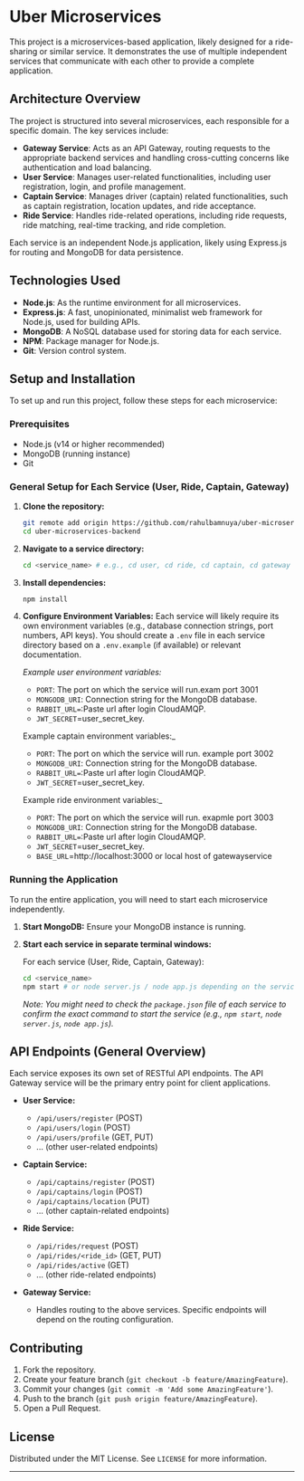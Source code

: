 # Uber Microservices

This project is a microservices-based application, likely designed for a ride-sharing or similar service. It demonstrates the use of multiple independent services that communicate with each other to provide a complete application.

## Architecture Overview

The project is structured into several microservices, each responsible for a specific domain. The key services include:

- **Gateway Service**: Acts as an API Gateway, routing requests to the appropriate backend services and handling cross-cutting concerns like authentication and load balancing.
- **User Service**: Manages user-related functionalities, including user registration, login, and profile management.
- **Captain Service**: Manages driver (captain) related functionalities, such as captain registration, location updates, and ride acceptance.
- **Ride Service**: Handles ride-related operations, including ride requests, ride matching, real-time tracking, and ride completion.

Each service is an independent Node.js application, likely using Express.js for routing and MongoDB for data persistence.

## Technologies Used

- **Node.js**: As the runtime environment for all microservices.
- **Express.js**: A fast, unopinionated, minimalist web framework for Node.js, used for building APIs.
- **MongoDB**: A NoSQL database used for storing data for each service.
- **NPM**: Package manager for Node.js.
- **Git**: Version control system.

## Setup and Installation

To set up and run this project, follow these steps for each microservice:

### Prerequisites

- Node.js (v14 or higher recommended)
- MongoDB (running instance)
- Git

### General Setup for Each Service (User, Ride, Captain, Gateway)

1.  **Clone the repository:**
    ```bash
    git remote add origin https://github.com/rahulbamnuya/uber-microservices-backend.git
    cd uber-microservices-backend
    ```

2.  **Navigate to a service directory:**
    ```bash
    cd <service_name> # e.g., cd user, cd ride, cd captain, cd gateway
    ```

3.  **Install dependencies:**
    ```bash
    npm install
    ```

4.  **Configure Environment Variables:**
    Each service will likely require its own environment variables (e.g., database connection strings, port numbers, API keys). You should create a `.env` file in each service directory based on a `.env.example` (if available) or relevant documentation.

    _Example user environment variables:_
    - `PORT`: The port on which the service will run.exam port 3001
    - `MONGODB_URI`: Connection string for the MongoDB database.
    - `RABBIT_URL=`:Paste url after login CloudAMQP.
    - `JWT_SECRET`=user_secret_key.
      
    Example captain environment variables:_
    - `PORT`: The port on which the service will run. example port 3002
    - `MONGODB_URI`: Connection string for the MongoDB database.
    - `RABBIT_URL=`:Paste url after login CloudAMQP.
    - `JWT_SECRET`=user_secret_key.
      
    Example ride environment variables:_
    - `PORT`: The port on which the service will run. exapmle port 3003
    - `MONGODB_URI`: Connection string for the MongoDB database.
    - `RABBIT_URL=`:Paste url after login CloudAMQP.
    - `JWT_SECRET`=user_secret_key.
    - `BASE_URL`=http://localhost:3000 or local host of gatewayservice
   



### Running the Application

To run the entire application, you will need to start each microservice independently.

1.  **Start MongoDB:** Ensure your MongoDB instance is running.

2.  **Start each service in separate terminal windows:**

    For each service (User, Ride, Captain, Gateway):
    ```bash
    cd <service_name>
    npm start # or node server.js / node app.js depending on the service's entry point
    ```

    _Note: You might need to check the `package.json` file of each service to confirm the exact command to start the service (e.g., `npm start`, `node server.js`, `node app.js`)._

## API Endpoints (General Overview)

Each service exposes its own set of RESTful API endpoints. The API Gateway service will be the primary entry point for client applications.

-   **User Service:**
    -   `/api/users/register` (POST)
    -   `/api/users/login` (POST)
    -   `/api/users/profile` (GET, PUT)
    -   ... (other user-related endpoints)

-   **Captain Service:**
    -   `/api/captains/register` (POST)
    -   `/api/captains/login` (POST)
    -   `/api/captains/location` (PUT)
    -   ... (other captain-related endpoints)

-   **Ride Service:**
    -   `/api/rides/request` (POST)
    -   `/api/rides/<ride_id>` (GET, PUT)
    -   `/api/rides/active` (GET)
    -   ... (other ride-related endpoints)

-   **Gateway Service:**
    -   Handles routing to the above services. Specific endpoints will depend on the routing configuration.

## Contributing

1.  Fork the repository.
2.  Create your feature branch (`git checkout -b feature/AmazingFeature`).
3.  Commit your changes (`git commit -m 'Add some AmazingFeature'`).
4.  Push to the branch (`git push origin feature/AmazingFeature`).
5.  Open a Pull Request.

## License

Distributed under the MIT License. See `LICENSE` for more information.

--- 
